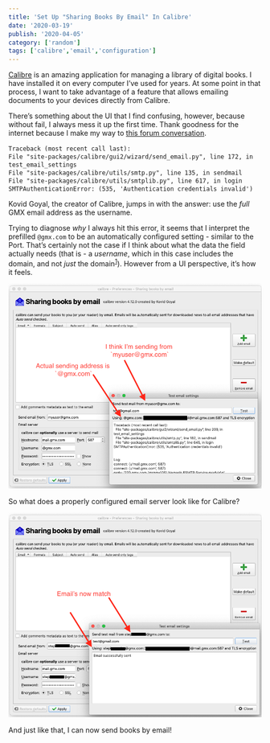 ```yaml
---
title: 'Set Up "Sharing Books By Email" In Calibre'
date: '2020-03-19'
publish: '2020-04-05'
category: ['random']
tags: ['calibre','email','configuration']
---
```


[Calibre](https://calibre-ebook.com/) is an amazing application for managing a library of digital books. I have installed it on every computer I’ve used for years. At some point in that process, I want to take advantage of a feature that allows emailing documents to your devices directly from Calibre.

There’s something about the UI that I find confusing, however, because without fail, I always mess it up the first time. Thank goodness for the internet because I make my way to [this forum conversation](https://www.mobileread.com/forums/showthread.php?t=259331).

```
Traceback (most recent call last):
File "site-packages/calibre/gui2/wizard/send_email.py", line 172, in test_email_settings
File "site-packages/calibre/utils/smtp.py", line 135, in sendmail
File "site-packages/calibre/utils/smtplib.py", line 617, in login
SMTPAuthenticationError: (535, 'Authentication credentials invalid')
```

Kovid Goyal, the creator of Calibre, jumps in with the answer: use the _full_ GMX email address as the username.

Trying to diagnose _why_ I always hit this error, it seems that I interpret the prefilled `@gmx.com` to be an automatically configured setting - similar to the Port. That’s certainly not the case if I think about what the data the field actually needs (that is - a _username_, which in this case includes the domain, and not _just_ the domain<sup>[1](#footnotes)</sup><a id="fn1"></a>). However from a UI perspective, it’s how it feels.

![](./email-config-broken.png)

So what does a properly configured email server look like for Calibre?

![](./email-config-fixed.png)

And just like that, I can now send books by email!
